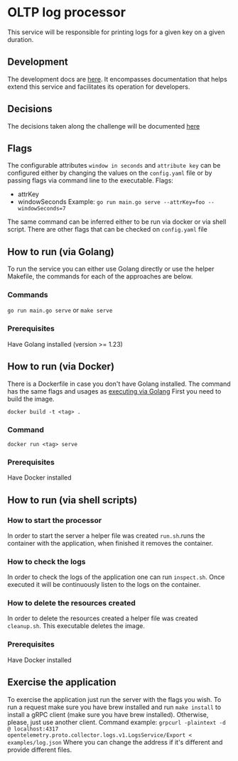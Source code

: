 # OLTP log processor

This service will be responsible for printing logs for a given key on a given duration.

## Development

The development docs are [here](./docs/development.md).
It encompasses documentation that helps extend this service and facilitates its operation for developers.

## Decisions

The decisions taken along the challenge will be documented [here](./docs/decisions.md)

## Flags

The configurable attributes `window in seconds` and `attribute key` can be configured either by changing the values on the `config.yaml` file or by passing flags via command line to the executable.
Flags:
- attrKey
- windowSeconds
Example:
`go run main.go serve --attrKey=foo --windowSeconds=7`

The same command can be inferred either to be run via docker or via shell script.
There are other flags that can be checked on `config.yaml` file

## How to run (via Golang)

To run the service you can either use Golang directly or use the helper Makefile, the commands for each of the approaches are below.

### Commands

`go run main.go serve` or
`make serve` 

### Prerequisites

Have Golang installed (version >= 1.23)

## How to run (via Docker)

There is a Dockerfile in case you don't have Golang installed. The command has the same flags and usages as [executing via Golang](#how-to-run-via-golang)
First you need to build the image.   

`docker build -t <tag> .`  

### Command

`docker run <tag> serve` 

### Prerequisites

Have Docker installed

## How to run (via shell scripts)
  
### How to start the processor

In order to start the server a helper file was created `run.sh`.runs the container with the application, when finished it removes the container.  

### How to check the logs

In order to check the logs of the application one can run `inspect.sh`. Once executed it will be continuously listen to the logs on the container.

### How to delete the resources created

In order to delete the resources created a helper file was created `cleanup.sh`. This executable deletes the image.

### Prerequisites

Have Docker installed

## Exercise the application

To exercise the application just run the server with the flags you wish.
To run a request make sure you have brew installed and run `make install` to install a gRPC client (make sure you have brew installed).
Otherwise, please, just use another client.
Command example: `grpcurl -plaintext -d @ localhost:4317 opentelemetry.proto.collector.logs.v1.LogsService/Export < examples/log.json`
Where you can change the address if it's different and provide different files.
